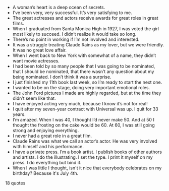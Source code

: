  - A woman’s heart is a deep ocean of secrets.
 - I’ve been very, very successful. It’s very satisfying to me.
 - The great actresses and actors receive awards for great roles in great films.
 - When I graduated from Santa Monica High in 1927, I was voted the girl most likely to succeed. I didn’t realize it would take so long.
 - There’s no point in working if I’m not involved and interested.
 - It was a struggle treating Claude Rains as my lover, but we were friendly. It was no great love affair.
 - When I went back to New York with somewhat of a name, they didn’t want movie actresses.
 - I had been told by so many people that I was going to be nominated, that I should be nominated, that there wasn’t any question about my being nominated. I don’t think it was a surprise.
 - I just finished my 11th book last week, so I’m ready to start the next one.
 - I wanted to be on the stage, doing very important emotional roles.
 - The John Ford pictures I made are highly regarded, but at the time they didn’t seem like that.
 - I have enjoyed acting very much, because I know it’s not for real!
 - I quit after my seven-year contract with Universal was up. I quit for 33 years.
 - I’m amazed. When I was 40, I thought I’d never make 50. And at 50 I thought the frosting on the cake would be 60. At 60, I was still going strong and enjoying everything.
 - I never had a great role in a great film.
 - Claude Rains was what we call an actor’s actor. He was very involved with himself and his performance.
 - I have a private press. I’m a book artist. I publish books of other authors and artists. I do the illustrating. I set the type. I print it myself on my press. I do everything but bind it.
 - When I was little I thought, isn't it nice that everybody celebrates on my birthday? Because it's July 4th.

18 quotes